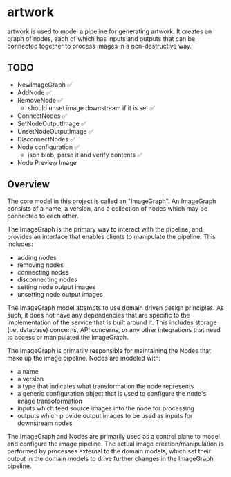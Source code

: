 # artwork

artwork is used to model a pipeline for generating artwork. It creates an graph
of nodes, each of which has inputs and outputs that can be connected together
to process images in a non-destructive way.

## TODO

- NewImageGraph ✅
- AddNode ✅
- RemoveNode ✅
  - should unset image downstream if it is set ✅
- ConnectNodes ✅
- SetNodeOutputImage ✅
- UnsetNodeOutputImage ✅
- DisconnectNodes ✅
- Node configuration ✅
  - json blob, parse it and verify contents ✅
- Node Preview Image

## Overview

The core model in this project is called an "ImageGraph". An ImageGraph
consists of a name, a version, and a collection of nodes which may be connected
to each other.

The ImageGraph is the primary way to interact with the pipeline, and provides
an interface that enables clients to manipulate the pipeline. This includes:
- adding nodes
- removing nodes
- connecting nodes
- disconnecting nodes
- setting node output images
- unsetting node output images

The ImageGraph model attempts to use domain driven design principles. As such, 
it does not have any dependencies that are specific to the implementation of
the service that is built around it. This includes storage (i.e. database) 
concerns, API concerns, or any other integrations that need to access or 
manipulated the ImageGraph.

The ImageGraph is primarily responsible for maintaining the Nodes that make
up the image pipeline. Nodes are modeled with:
- a name
- a version
- a type that indicates what transformation the node represents
- a generic configuration object that is used to configure the node's 
  image transoformation
- inputs which feed source images into the node for processing
- outputs which provide output images to be used as inputs for downstream nodes

The ImageGraph and Nodes are primarily used as a control plane to model and
configure the image pipeline. The actual image creation/manipulation is 
performed by processes external to the domain models, which set their output
in the domain models to drive further changes in the ImageGraph pipeline.

